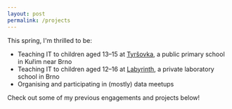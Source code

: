 ```yaml
---
layout: post
permalink: /projects
---
```


This spring, I'm thrilled to be:
- Teaching IT to children aged 13–15 at [Tyršovka](https://www.tyrsovkakurim.cz/),
  a public primary school in Kuřim near Brno
- Teaching IT to children aged 12–16 at [Labyrinth](https://labyrinthschool.cz/en/),
  a private laboratory school in Brno
- Organising and participating in (mostly) data meetups

Check out some of my previous engagements and projects below!
